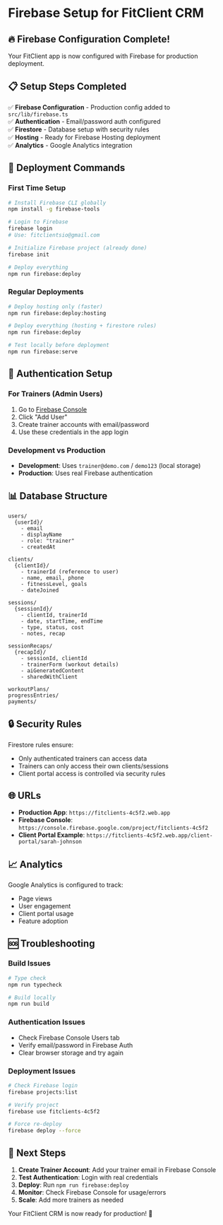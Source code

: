 # Firebase Setup for FitClient CRM

## 🔥 Firebase Configuration Complete!

Your FitClient app is now configured with Firebase for production deployment.

## 📋 Setup Steps Completed

✅ **Firebase Configuration** - Production config added to `src/lib/firebase.ts`  
✅ **Authentication** - Email/password auth configured  
✅ **Firestore** - Database setup with security rules  
✅ **Hosting** - Ready for Firebase Hosting deployment  
✅ **Analytics** - Google Analytics integration

## 🚀 Deployment Commands

### First Time Setup

```bash
# Install Firebase CLI globally
npm install -g firebase-tools

# Login to Firebase
firebase login
# Use: fitclientsio@gmail.com

# Initialize Firebase project (already done)
firebase init

# Deploy everything
npm run firebase:deploy
```

### Regular Deployments

```bash
# Deploy hosting only (faster)
npm run firebase:deploy:hosting

# Deploy everything (hosting + firestore rules)
npm run firebase:deploy

# Test locally before deployment
npm run firebase:serve
```

## 🔐 Authentication Setup

### For Trainers (Admin Users)

1. Go to [Firebase Console](https://console.firebase.google.com/project/fitclients-4c5f2/authentication/users)
2. Click "Add User"
3. Create trainer accounts with email/password
4. Use these credentials in the app login

### Development vs Production

- **Development**: Uses `trainer@demo.com` / `demo123` (local storage)
- **Production**: Uses real Firebase authentication

## 📊 Database Structure

```
users/
  {userId}/
    - email
    - displayName
    - role: "trainer"
    - createdAt

clients/
  {clientId}/
    - trainerId (reference to user)
    - name, email, phone
    - fitnessLevel, goals
    - dateJoined

sessions/
  {sessionId}/
    - clientId, trainerId
    - date, startTime, endTime
    - type, status, cost
    - notes, recap

sessionRecaps/
  {recapId}/
    - sessionId, clientId
    - trainerForm (workout details)
    - aiGeneratedContent
    - sharedWithClient

workoutPlans/
progressEntries/
payments/
```

## 🔒 Security Rules

Firestore rules ensure:

- Only authenticated trainers can access data
- Trainers can only access their own clients/sessions
- Client portal access is controlled via security rules

## 🌐 URLs

- **Production App**: `https://fitclients-4c5f2.web.app`
- **Firebase Console**: `https://console.firebase.google.com/project/fitclients-4c5f2`
- **Client Portal Example**: `https://fitclients-4c5f2.web.app/client-portal/sarah-johnson`

## 📈 Analytics

Google Analytics is configured to track:

- Page views
- User engagement
- Client portal usage
- Feature adoption

## 🆘 Troubleshooting

### Build Issues

```bash
# Type check
npm run typecheck

# Build locally
npm run build
```

### Authentication Issues

- Check Firebase Console Users tab
- Verify email/password in Firebase Auth
- Clear browser storage and try again

### Deployment Issues

```bash
# Check Firebase login
firebase projects:list

# Verify project
firebase use fitclients-4c5f2

# Force re-deploy
firebase deploy --force
```

## 📝 Next Steps

1. **Create Trainer Account**: Add your trainer email in Firebase Console
2. **Test Authentication**: Login with real credentials
3. **Deploy**: Run `npm run firebase:deploy`
4. **Monitor**: Check Firebase Console for usage/errors
5. **Scale**: Add more trainers as needed

Your FitClient CRM is now ready for production! 🎉
